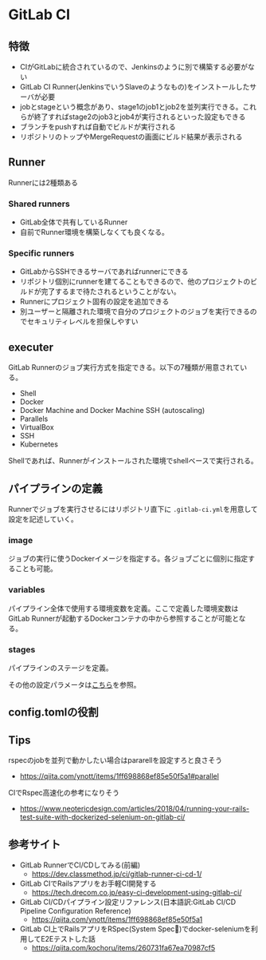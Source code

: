 GitLab CI
===
## 特徴
- CIがGitLabに統合されているので、Jenkinsのように別で構築する必要がない
- GitLab CI Runner(JenkinsでいうSlaveのようなもの)をインストールしたサーバが必要
- jobとstageという概念があり、stage1のjob1とjob2を並列実行できる。これらが終了すればstage2のjob3とjob4が実行されるといった設定もできる
- ブランチをpushすれば自動でビルドが実行される
- リポジトリのトップやMergeRequestの画面にビルド結果が表示される

## Runner
Runnerには2種類ある

### Shared runners
- GitLab全体で共有しているRunner
- 自前でRunner環境を構築しなくても良くなる。

### Specific runners
- GitLabからSSHできるサーバであればrunnerにできる
- リポジトリ個別にrunnerを建てることもできるので、他のプロジェクトのビルドが完了するまで待たされるということがない。
- Runnerにプロジェクト固有の設定を追加できる
- 別ユーザーと隔離された環境で自分のプロジェクトのジョブを実行できるのでセキュリティレベルを担保しやすい

## executer
GitLab Runnerのジョブ実行方式を指定できる。以下の7種類が用意されている。

- Shell
- Docker
- Docker Machine and Docker Machine SSH (autoscaling)
- Parallels
- VirtualBox
- SSH
- Kubernetes

Shellであれば、Runnerがインストールされた環境でshellベースで実行される。

## パイプラインの定義
Runnerでジョブを実行させるにはリポジトリ直下に `.gitlab-ci.yml`を用意して設定を記述していく。

### image
ジョブの実行に使うDockerイメージを指定する。各ジョブごとに個別に指定することも可能。

### variables
パイプライン全体で使用する環境変数を定義。ここで定義した環境変数はGitLab Runnerが起動するDockerコンテナの中から参照することが可能となる。

### stages
パイプラインのステージを定義。

その他の設定パラメータは[こちら](https://qiita.com/ynott/items/1ff698868ef85e50f5a1#%E8%A8%AD%E5%AE%9A%E3%83%91%E3%83%A9%E3%83%A1%E3%83%BC%E3%82%BF%E3%83%BC)を参照。

## config.tomlの役割

## Tips
rspecのjobを並列で動かしたい場合はpararellを設定すろと良さそう
- https://qiita.com/ynott/items/1ff698868ef85e50f5a1#parallel

CIでRspec高速化の参考になりそう
- https://www.neotericdesign.com/articles/2018/04/running-your-rails-test-suite-with-dockerized-selenium-on-gitlab-ci/

## 参考サイト
- GitLab RunnerでCI/CDしてみる(前編)
  - https://dev.classmethod.jp/ci/gitlab-runner-ci-cd-1/
- GitLab CIでRailsアプリをお手軽CI開発する
  - https://tech.drecom.co.jp/easy-ci-development-using-gitlab-ci/
- GitLab CI/CDパイプライン設定リファレンス(日本語訳:GitLab CI/CD Pipeline Configuration Reference)
  - https://qiita.com/ynott/items/1ff698868ef85e50f5a1
- GitLab CI上でRailsアプリをRSpec(System Spec)でdocker-seleniumを利用してE2Eテストした話
  - https://qiita.com/kochoru/items/260731fa67ea70987cf5

